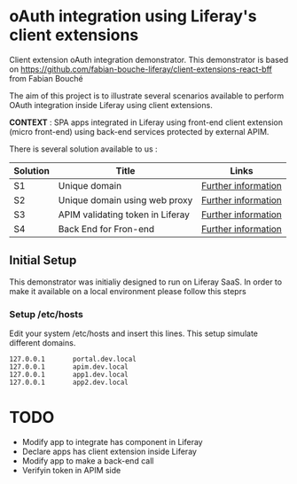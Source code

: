 # oAuth integration using Liferay's client extensions
Client extension oAuth integration demonstrator. This demonstrator is based on https://github.com/fabian-bouche-liferay/client-extensions-react-bff from Fabian Bouché

The aim of this project is to illustrate several scenarios available to perform OAuth integration inside Liferay using client extensions.

**CONTEXT** : SPA apps integrated in Liferay using front-end client extension (micro front-end) using back-end services protected by external APIM.


There is several solution available to us :

| Solution     | Title   | Links |
| --------     | ------- | -------                                                        |
| S1           | Unique domain                    | [Further information](./s1/README.md) |
| S2           | Unique domain using web proxy    | [Further information](./s2/README.md) |
| S3           | APIM validating token in Liferay | [Further information](./s3/README.md) |
| S4           | Back End for Fron-end            | [Further information](./s4/README.md) |

## Initial Setup

This demonstrator was initialiy designed to run on Liferay SaaS. In order to make it available on a local environment please follow this steprs 

### Setup /etc/hosts

Edit your system /etc/hosts and insert this lines. This setup simulate different domains.

```console
127.0.0.1       portal.dev.local
127.0.0.1       apim.dev.local
127.0.0.1       app1.dev.local
127.0.0.1       app2.dev.local
```
# TODO 
- Modify app to integrate has component in Liferay
- Declare apps has client extension inside Liferay
- Modify app to make a back-end call
- Verifyin token in APIM side